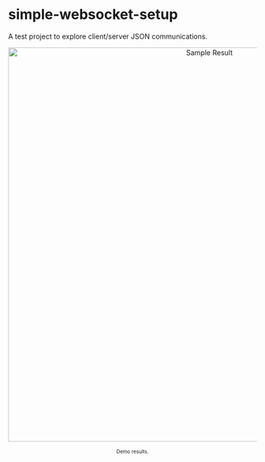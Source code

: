 # simple-websocket-setup
A test project to explore client/server JSON communications.

<p align="center">
<img width="800" alt="Sample Result"
src="https://github.com/cryptoeraser/simple-websocket-setup/blob/master/docs/simplewebsocketsetup_demo.gif">
<p align="center"><font size="1">Demo results.</font></p>
</p>
